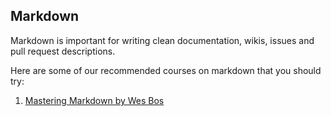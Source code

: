 ## Markdown
Markdown is important for writing clean documentation, wikis, issues and pull request descriptions.

Here are some of our recommended courses on markdown that you should try:

1. [Mastering Markdown by Wes Bos](https://masteringmarkdown.com)

